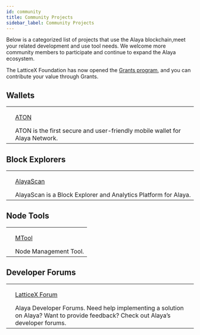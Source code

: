 ```yaml
---
id: community
title: Community Projects
sidebar_label: Community Projects
---
```


Below is a categorized list of projects that use the Alaya blockchain,meet your related development and use tool needs. We welcome more community members to participate and continue to expand the Alaya ecosystem.

The LatticeX Foundation has now opened the [Grants program](https://latticex.foundation/grants), and you can contribute your value through Grants.

## Wallets
<table class="commmunity-table">
    <tr>
        <td><img alt="" src="/alaya-devdocs/img/ATON_logo.svg"></td>
        <td>
            <p class="color"><a target="_blank" href="/alaya-devdocs/en/ATON-user-manual">ATON</a></p>
            ATON is the first secure and user-friendly mobile wallet for Alaya Network.
        </td>
    </tr>
</table>

## Block Explorers
<table class="commmunity-table">
    <tr>
        <td><img alt="" src="/alaya-devdocs/img/AlayaScan.svg"></td>
        <td>
            <p class="color"><a target="_blank" href="https://scan.alaya.network/">AlayaScan</a></p>
            AlayaScan is a Block Explorer and Analytics Platform for Alaya.
        </td>
    </tr>
</table>

## Node Tools
<table class="commmunity-table">
    <tr>
        <td><img alt="" src="/alaya-devdocs/img/MTool_logo.svg"></td>
        <td>
            <p class="color"><a target="_blank" href="http://47.91.153.183/alaya/mtool/windows/0.13.2/mtool-setup.exe">MTool</a></p>
            Node Management Tool.
        </td>
    </tr>
</table>

## Developer Forums
<table class="commmunity-table">
    <tr>
        <td><img alt="" src="/alaya-devdocs/img/latticexforumlogo.svg"></td>
        <td>
            <p class="color"><a target="_blank" href="https://forum.latticex.foundation/">LatticeX Forum</a></p>
            Alaya Developer Forums. Need help implementing a solution on Alaya? Want to provide feedback?  Check out Alaya’s developer forums.
        </td>
    </tr>
</table>